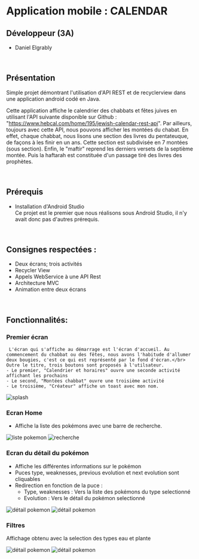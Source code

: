 # Application mobile : CALENDAR

## Développeur (3A)

- Daniel Elgrably


&nbsp;

## Présentation

Simple projet démontrant l'utilisation d'API REST et de recyclerview dans une application android codé en Java.

Cette application affiche le calendrier des chabbats et fêtes juives en utilisant l'API suivante disponible sur Github : "https://www.hebcal.com/home/195/jewish-calendar-rest-api". Par ailleurs, toujours avec cette API, nous pouvons afficher les montées du chabat. En effet, chaque chabbat, nous lisons une section des livres du pentateuque, de façons à les finir en un ans. Cette section est subdivisée en 7 montées (sous section). Enfin, le "maftir" reprend les derniers versets de la septième montée. Puis la haftarah est constituée d'un passage tiré des livres des prophètes. 


&nbsp;

## Prérequis

- Installation d'Android Studio</br>
Ce projet est le premier que nous réalisons sous Android Studio, il n'y avait donc pas d'autres prérequis.


&nbsp;

## Consignes respectées : 

- Deux écrans; trois activités
- Recycler View
- Appels WebService à une API Rest
- Architecture MVC
- Animation entre deux écrans


&nbsp;

## Fonctionnalités: 

### Premier écran 

	 L'écran qui s'affiche au démarrage est l'écran d'accueil. Au commencement du chabbat ou des fêtes, nous avons l'habitude d'allumer deux bougies, c'est ce qui est représenté par le fond d'écran.</br>
	Outre le titre, trois boutons sont proposés à l'utilsateur.
	- Le premier, "Calendrier et horaires" ouvre une seconde activité affichant les prochains 
	- Le second, "Montées chabbat" ouvre une troisième activité 
	- Le troisième, "Créateur" affiche un toast avec mon nom.

<img src="img_readme/splash.png" alt="splash">

### Ecran Home 

- Affiche la liste des pokémons avec une barre de recherche.

<img src="img_readme/liste_pokemon.png" alt="liste pokemon">   <img src="img_readme/recherche.png" alt="recherche">

### Ecran du détail du pokémon

- Affiche les différentes informations sur le pokémon 
- Puces type, weaknesses, previous evolution et next evolution sont cliquables 
- Redirection en fonction de la puce  :
	- Type, weaknesses : Vers la liste des pokémons du type selectionné 
	- Evolution : Vers le détail du pokémon selectionné

<img src="img_readme/detail_pokemon.png" alt="détail pokemon"> <img src="img_readme/detail_pokemon_2.png" alt="détail pokemon"> 

### Filtres 

Affichage obtenu avec la selection des types eau et plante

<img src="img_readme/filtre_eau.png" alt="détail pokemon"> <img src="img_readme/filtre_plante.png" alt="détail pokemon"> 

